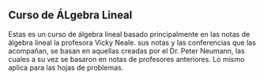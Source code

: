 ## Curso de ÁLgebra Lineal


Estas es un curso de álgebra lineal basado principalmente en las notas de álgebra lineal la profesora Vicky Neale. sus notas  y las conferencias que las acompañan, se basan en aquellas creadas por el Dr. Peter Neumann,
las cuales a su vez se basaron en notas de profesores anteriores. Lo mismo aplica para las hojas de problemas.
